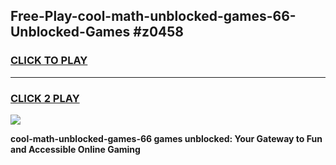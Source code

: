 
## Free-Play-cool-math-unblocked-games-66-Unblocked-Games #z0458
<h3>
<a href="https://news.freeplayer.one?title=cool-math-unblocked-games-66&ref=8M">CLICK TO PLAY</a></h3>
<hr>

<h3>
<a href="https://news.freeplayer.one?title=cool-math-unblocked-games-66&ref=8M">CLICK 2 PLAY</a>
  
</h3>

<a href="https://news.freeplayer.one?title=cool-math-unblocked-games-66&ref=8M"><img src="https://clearcache.store/games.png"></a>


**cool-math-unblocked-games-66 games unblocked: Your Gateway to Fun and Accessible Online Gaming**
